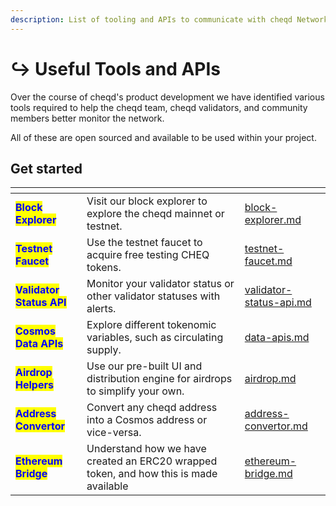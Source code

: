 ```yaml
---
description: List of tooling and APIs to communicate with cheqd Network
---
```


# ↪ Useful Tools and APIs

Over the course of cheqd's product development we have identified various tools required to help the cheqd team, cheqd validators, and community members better monitor the network.

All of these are open sourced and available to be used within your project.

## Get started

<table data-view="cards"><thead><tr><th></th><th></th><th data-hidden data-card-target data-type="content-ref"></th></tr></thead><tbody><tr><td><mark style="color:blue;"><strong>Block Explorer</strong></mark></td><td>Visit our block explorer to explore the cheqd mainnet or testnet.</td><td><a href="block-explorer.md">block-explorer.md</a></td></tr><tr><td><mark style="color:blue;"><strong>Testnet Faucet</strong></mark></td><td>Use the testnet faucet to acquire free testing CHEQ tokens.</td><td><a href="testnet-faucet.md">testnet-faucet.md</a></td></tr><tr><td><mark style="color:blue;"><strong>Validator Status API</strong></mark></td><td>Monitor your validator status or other validator statuses with alerts.</td><td><a href="validator-status-api.md">validator-status-api.md</a></td></tr><tr><td><mark style="color:blue;"><strong>Cosmos Data APIs</strong></mark></td><td>Explore different tokenomic variables, such as circulating supply.</td><td><a href="data-apis.md">data-apis.md</a></td></tr><tr><td><mark style="color:blue;"><strong>Airdrop Helpers</strong></mark></td><td>Use our pre-built UI and distribution engine for airdrops to simplify your own.</td><td><a href="airdrop.md">airdrop.md</a></td></tr><tr><td><mark style="color:blue;"><strong>Address Convertor</strong></mark></td><td>Convert any cheqd address into a Cosmos address or vice-versa.</td><td><a href="address-convertor.md">address-convertor.md</a></td></tr><tr><td><mark style="color:blue;"><strong>Ethereum Bridge</strong></mark></td><td>Understand how we have created an ERC20 wrapped token, and how this is made available</td><td><a href="ethereum-bridge.md">ethereum-bridge.md</a></td></tr></tbody></table>

